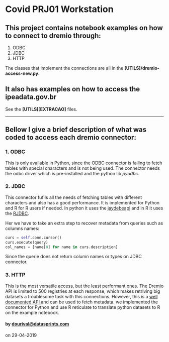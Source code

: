 Covid PRJ01 Workstation
======

## This project contains notebook examples on how to connect to dremio through:
1. ODBC
2. JDBC
3. HTTP

The classes that implement the connections are all in the **[UTILS]/dremio-access-new.py**.

## It also has examples on how to access the ipeadata.gov.br

See the **[UTILS][EXTRACAO]** files.

------
## Bellow I give a brief description of what was coded to access each dremio connector:

### 1. ODBC
This is only available in Python, since the ODBC connector is failing to fetch tables with special characters and is not being used. The connector needs the odbc driver which is pre-installed and the python lib *pyodbc*.

### 2. JDBC
This connector fufils all the needs of fetching tables with different characters and also has a good performance. It is implemented for Python and R for R users if needed. In python it uses the [jaydebeapi](https://pypi.org/project/JayDeBeApi/) and in R it uses the [RJDBC](http://www.rforge.net/RJDBC/).

Her we have to take an extra step to recover metadata from queries such as columns names:
```py
curs = self.conn.cursor()
curs.execute(query)
col_names = [name[0] for name in curs.description]
```
Since the querie does not return column names or types on JDBC connector.

### 3. HTTP
This is the most versatile access, but the least performant ones. The Dremio API is limited to 500 registries at each response, which makes retriving big datasets a troublesome task with this connections. However, this is a [well documented API ](https://docs.dremio.com/rest-api/) and can be used to fetch metadata. we implemented the connector for Python and use R reticulate to translate python datasets to R on the example notebook.

#### by dourival@datasprints.com 
on 29-04-2019
